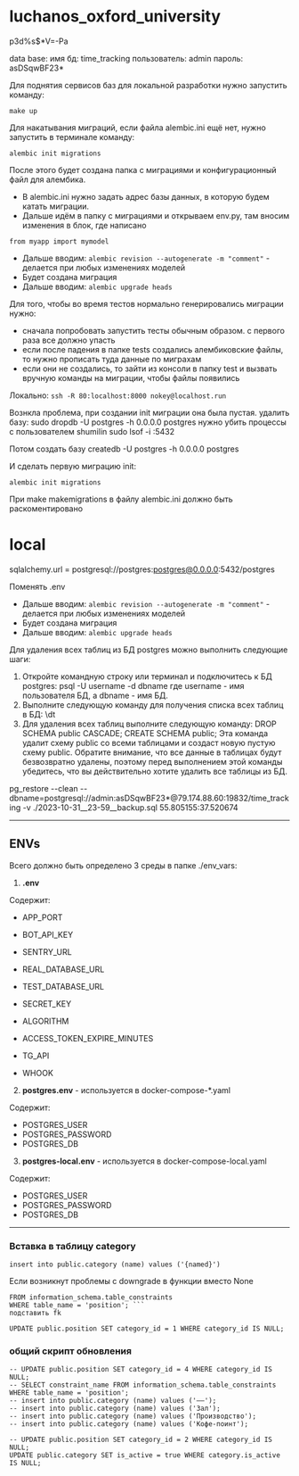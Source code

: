 # luchanos_oxford_university
p3d%s$*V=-Pa

data base:
имя бд: time_tracking
пользователь: admin
пароль: asDSqwBF23*

Для поднятия сервисов баз для локальной разработки нужно запустить команду:

```
make up
```

Для накатывания миграций, если файла alembic.ini ещё нет, нужно запустить в терминале команду:

```
alembic init migrations
```

После этого будет создана папка с миграциями и конфигурационный файл для алембика.

- В alembic.ini нужно задать адрес базы данных, в которую будем катать миграции.
- Дальше идём в папку с миграциями и открываем env.py, там вносим изменения в блок, где написано

```
from myapp import mymodel
```

- Дальше вводим: ```alembic revision --autogenerate -m "comment"``` - делается при любых изменениях моделей
- Будет создана миграция
- Дальше вводим: ```alembic upgrade heads```

Для того, чтобы во время тестов нормально генерировались миграции нужно:
- сначала попробовать запустить тесты обычным образом. с первого раза все должно упасть
- если после падения в папке tests создались алембиковские файлы, то нужно прописать туда данные по миграхам
- если они не создались, то зайти из консоли в папку test и вызвать вручную команды на миграции, чтобы файлы появились

Локально:
```ssh -R 80:localhost:8000 nokey@localhost.run```

Вознкла проблема, при создании init миграции она была пустая.
удалить базу:
sudo dropdb -U postgres -h 0.0.0.0 postgres
нужно убить процессы с пользователем shumilin
sudo lsof -i :5432

Потом создать базу
createdb -U postgres -h 0.0.0.0 postgres

И сделать первую миграцию init:
```
alembic init migrations
```
При make makemigrations в файлу alembic.ini должно быть раскоментировано 
# local
sqlalchemy.url = postgresql://postgres:postgres@0.0.0.0:5432/postgres

Поменять .env
- Дальше вводим: ```alembic revision --autogenerate -m "comment"``` - делается при любых изменениях моделей
- Будет создана миграция
- Дальше вводим: ```alembic upgrade heads```


Для удаления всех таблиц из БД postgres можно выполнить следующие шаги:
1. Откройте командную строку или терминал и подключитесь к БД postgres:
psql -U username -d dbname
где username - имя пользователя БД, а dbname - имя БД.
2. Выполните следующую команду для получения списка всех таблиц в БД:
\dt
3. Для удаления всех таблиц выполните следующую команду:
DROP SCHEMA public CASCADE;
CREATE SCHEMA public;
Эта команда удалит схему public со всеми таблицами и создаст новую пустую схему public. Обратите внимание, что все данные в таблицах будут безвозвратно удалены, поэтому перед выполнением этой команды убедитесь, что вы действительно хотите удалить все таблицы из БД.

pg_restore --clean --dbname=postgresql://admin:asDSqwBF23*@79.174.88.60:19832/time_tracking -v ./2023-10-31__23-59__backup.sql
55.805155:37.520674

---

## ENVs

Всего должно быть определено 3 среды в папке ./env_vars:

1. **.env** 

Содержит:

+ APP_PORT
+ BOT_API_KEY
+ SENTRY_URL

+ REAL_DATABASE_URL
+ TEST_DATABASE_URL

+ SECRET_KEY
+ ALGORITHM

+ ACCESS_TOKEN_EXPIRE_MINUTES

+ TG_API
+ WHOOK

2. **postgres.env** - используется в docker-compose-*.yaml

Содержит: 
+ POSTGRES_USER
+ POSTGRES_PASSWORD
+ POSTGRES_DB

3. **postgres-local.env** - используется в docker-compose-local.yaml

Содержит:

+ POSTGRES_USER
+ POSTGRES_PASSWORD
+ POSTGRES_DB

--- 
### Вставка в таблицу category

```insert into public.category (name) values ('{named}')```

Если возникнут проблемы с downgrade в функции вместо None

``` SELECT constraint_name, constraint_type
FROM information_schema.table_constraints
WHERE table_name = 'position'; ```
подставить fk

UPDATE public.position SET category_id = 1 WHERE category_id IS NULL;
```
### общий скрипт обновления
```
-- UPDATE public.position SET category_id = 4 WHERE category_id IS NULL;
-- SELECT constraint_name FROM information_schema.table_constraints WHERE table_name = 'position';
-- insert into public.category (name) values ('——');
-- insert into public.category (name) values ('Зал');
-- insert into public.category (name) values ('Производство');
-- insert into public.category (name) values ('Кофе-поинт');

-- UPDATE public.position SET category_id = 2 WHERE category_id IS NULL;
UPDATE public.category SET is_active = true WHERE category.is_active IS NULL;
```
